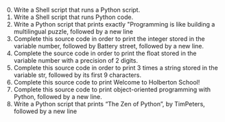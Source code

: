 0. Write a Shell script that runs a Python script.
1. Write a Shell script that runs Python code.
2. Write a Python script that prints exactly "Programming is like building a multilingual puzzle, followed by a new line
3. Complete this source code in order to print the integer stored in the variable number, followed by Battery street, followed by a new line.
4. Complete the source code in order to print the float stored in the variable number with a precision of 2 digits.
5. Complete this source code in order to print 3 times a string stored in the variable str, followed by its first 9 characters.
6. Complete this source code to print Welcome to Holberton School!
7. Complete this source code to print object-oriented programming with Python, followed by a new line.
8. Write a Python script that prints “The Zen of Python”, by TimPeters, followed by a new line

